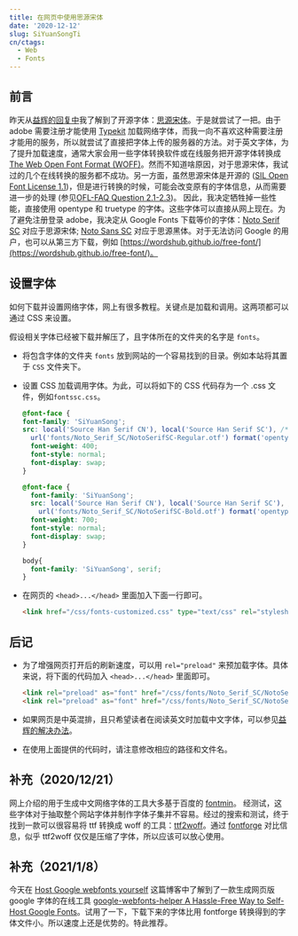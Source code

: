 ```yaml
---
title: 在网页中使用思源宋体
date: '2020-12-12'
slug: SiYuanSongTi
cn/ctags:
  - Web
  - Fonts
---
```


## 前言

昨天从[益辉的回复中](https://d.cosx.org/d/421962-yihuicss/6)我了解到了开源字体：[思源宋体](https://source.typekit.com/source-han-serif/cn/)。于是就尝试了一把。由于 adobe 需要注册才能使用 [Typekit](https://fonts.adobe.com/typekit) 加载网络字体，而我一向不喜欢这种需要注册才能用的服务，所以就尝试了直接把字体上传的服务器的方法。对于英文字体，为了提升加载速度，通常大家会用一些字体转换软件或在线服务把开源字体转换成 [The Web Open Font Format (WOFF)](https://developer.mozilla.org/en-US/docs/Web/Guide/WOFF)。然而不知道啥原因，对于思源宋体，我试过的几个在线转换的服务都不成功。另一方面，虽然思源宋体是开源的 ([SIL Open Font License 1.1](https://github.com/adobe-fonts/source-han-serif/blob/master/LICENSE.txt))，但是进行转换的时候，可能会改变原有的字体信息，从而需要进一步的处理 (参见[OFL-FAQ Question 2.1-2.3](https://scripts.sil.org/cms/scripts/page.php?item_id=OFL-FAQ_web#1b11b702))。 因此，我决定牺牲掉一些性能，直接使用 opentype 和 truetype 的字体。这些字体可以直接从网上现在。为了避免注册登录 adobe，我决定从 Google Fonts 下载等价的字体：[Noto Serif SC](https://fonts.google.com/specimen/Noto+Serif+SC#standard-styles) 对应于思源宋体; [Noto Sans SC](https://fonts.google.com/specimen/Noto+Sans+SC) 对应于思源黑体。对于无法访问 Google 的用户，也可以从第三方下载，例如 [https://wordshub.github.io/free-font/](https://wordshub.github.io/free-font/)。

## 设置字体

如何下载并设置网络字体，网上有很多教程。关键点是加载和调用。这两项都可以通过 CSS 来设置。

假设相关字体已经被下载并解压了，且字体所在的文件夹的名字是 `fonts`。

- 将包含字体的文件夹 `fonts` 放到网站的一个容易找到的目录。例如本站将其置于 `CSS` 文件夹下。

- 设置 CSS 加载调用字体。为此，可以将如下的 CSS 代码存为一个 .css 文件，例如`fontssc.css`。

  ```css
  @font-face {
  font-family: 'SiYuanSong';
  src: local('Source Han Serif CN'), local('Source Han Serif SC'), /*如果可能，调用本地字体*/
    url('fonts/Noto_Serif_SC/NotoSerifSC-Regular.otf') format('opentype');
    font-weight: 400;
    font-style: normal;
    font-display: swap;
  }

  @font-face {
    font-family: 'SiYuanSong';
    src: local('Source Han Serif CN'), local('Source Han Serif SC'), /*如果可能，调用本地字体*/
      url('fonts/Noto_Serif_SC/NotoSerifSC-Bold.otf') format('opentype');
    font-weight: 700;
    font-style: normal;
    font-display: swap;
  }

  body{
    font-family: 'SiYuanSong', serif;
  }
  ```

- 在网页的 `<head>...</head>` 里面加入下面一行即可。
  
  ```html
  <link href="/css/fonts-customized.css" type="text/css" rel="stylesheet"/>
  ```

## 后记

- 为了增强网页打开后的刷新速度，可以用 `rel="preload"` 来预加载字体。具体来说，将下面的代码加入 `<head>...</head>` 里面即可。
  
  ```html
  <link rel="preload" as="font" href="/css/fonts/Noto_Serif_SC/NotoSerifSC-Regular.otf" type="font/otf" crossorigin="anonymous">
  <link rel="preload" as="font" href="/css/fonts/Noto_Serif_SC/NotoSerifSC-Bold.otf" type="font/otf" crossorigin="anonymous">
  ```

- 如果网页是中英混排，且只希望读者在阅读英文时加载中文字体，可以参见[益辉的解决办法](https://yihui.org/cn/2017/04/source-han-serif/#fn:-1)。

- 在使用上面提供的代码时，请注意修改相应的路径和文件名。

## 补充（2020/12/21）

网上介绍的用于生成中文网络字体的工具大多基于百度的 [fontmin](https://github.com/ecomfe/fontmin)。 经测试，这些字体对于抽取整个网站字体并制作字体子集并不容易。经过的搜索和测试，终于找到一款可以很容易将 ttf 转换成 woff 的工具：[ttf2woff](https://github.com/fontello/ttf2woff)。通过 [fontforge](https://github.com/fontforge/fontforge) 对比信息，似乎 ttf2woff 仅仅是压缩了字体，所以应该可以放心使用。

## 补充（2021/1/8）

今天在 [Host Google webfonts yourself](https://matze.rocks/posts/self_host_google_fonts/) 这篇博客中了解到了一款生成网页版 google 字体的在线工具 [google-webfonts-helper
A Hassle-Free Way to Self-Host Google Fonts](https://google-webfonts-helper.herokuapp.com/fonts)。试用了一下，下载下来的字体比用 fontforge 转换得到的字体文件小。所以速度上还是优势的。特此推荐。
